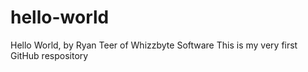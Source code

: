 # hello-world
Hello World, by Ryan Teer of Whizzbyte Software
This is my very first GitHub respository
